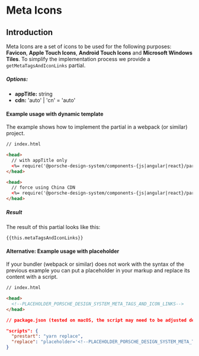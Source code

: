 # Meta Icons

## Introduction
Meta Icons are a set of icons to be used for the following purposes: **Favicon**, **Apple Touch Icons**, **Android Touch Icons** and **Microsoft Windows Tiles**.
To simplify the implementation process we provide a `getMetaTagsAndIconLinks` partial.

##### Options:
- **appTitle:** string
- **cdn:** 'auto' | 'cn' = 'auto'

#### Example usage with dynamic template

The example shows how to implement the partial in a webpack (or similar) project.

```html
// index.html

<head>  
  // with appTitle only
  <%= require('@porsche-design-system/components-{js|angular|react}/partials').getMetaTagsAndIconLinks({ appTitle: 'TITLE_OF_YOUR_APP' }) %>
</head>

<head>
  // force using China CDN
  <%= require('@porsche-design-system/components-{js|angular|react}/partials').getMetaTagsAndIconLinks({ appTitle: 'TITLE_OF_YOUR_APP', cdn: 'cn' }) %>
</head>
```

##### Result

The result of this partial looks like this:

<pre><code class="language-html readonly">{{this.metaTagsAndIconLinks}}</code></pre>


#### Alternative: Example usage with placeholder

If your bundler (webpack or similar) does not work with the syntax of the previous example you can put a placeholder in your markup and replace its content with a script.

```html
// index.html

<head>
  <!--PLACEHOLDER_PORSCHE_DESIGN_SYSTEM_META_TAGS_AND_ICON_LINKS-->
</head>
``` 

```json
// package.json (tested on macOS, the script may need to be adjusted depending on the operating system used)

"scripts": {
  "prestart": "yarn replace",
  "replace": "placeholder='<!--PLACEHOLDER_PORSCHE_DESIGN_SYSTEM_META_TAGS_AND_ICON_LINKS-->' && partial=$placeholder$(node -e 'console.log(require(\"@porsche-design-system/components-js/partials\").getMetaTagsAndIconLinks({ appTitle: \"TITLE_OF_YOUR_APP\" }))') && regex=$placeholder'.*' && sed -i '' -E -e \"s@$regex@$partial@\" index.html",
}
```


<script lang="ts">
  import Vue from 'vue';
  import Component from 'vue-class-component';
  import { getMetaTagsAndIconLinks } from '@porsche-design-system/components-js/partials';
  
  @Component
  export default class Code extends Vue {
    public metaTagsAndIconLinks: string = getMetaTagsAndIconLinks({ appTitle: 'Porsche Design System' }).replaceAll('><', '>\n<');
  }
</script>